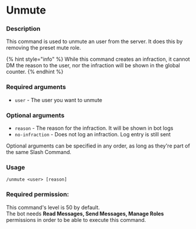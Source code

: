 # Unmute

### **Description**

This command is used to unmute an user from the server. It does this by removing the preset mute role.

{% hint style="info" %}
While this command creates an infraction, it cannot DM the reason to the user, nor the infraction will be shown in the global counter.
{% endhint %}

### **Required arguments**

* `user` - The user you want to unmute

### **Optional arguments**

* `reason` - The reason for the infraction. It will be shown in bot logs
* `no-infraction` - Does not log an infraction. Log entry is still sent

Optional arguments can be specified in any order, as long as they're part of the same Slash Command.

### **Usage**

```
/unmute <user> [reason]
```

### **Required permission:**

This command's level is 50 by default.\
The bot needs **Read Messages, Send Messages, Manage Roles** permissions in order to be able to execute this command.
